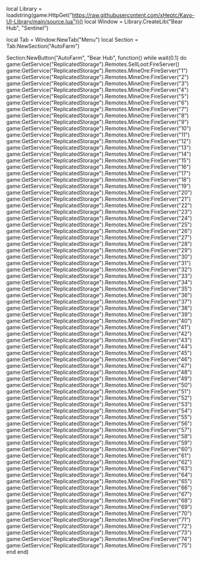 local Library = loadstring(game:HttpGet("https://raw.githubusercontent.com/xHeptc/Kavo-UI-Library/main/source.lua"))()
local Window = Library.CreateLib("Bear Hub", "Sentinel")

local Tab = Window:NewTab("Menu")
local Section = Tab:NewSection("AutoFarm")

Section:NewButton("AutoFarm", "Bear Hub", function()
    while wait(0.1) do
game:GetService("ReplicatedStorage").Remotes.SellLoot:FireServer()
game:GetService("ReplicatedStorage").Remotes.MineOre:FireServer("1")
game:GetService("ReplicatedStorage").Remotes.MineOre:FireServer("2")
game:GetService("ReplicatedStorage").Remotes.MineOre:FireServer("3")
game:GetService("ReplicatedStorage").Remotes.MineOre:FireServer("4")
game:GetService("ReplicatedStorage").Remotes.MineOre:FireServer("5")
game:GetService("ReplicatedStorage").Remotes.MineOre:FireServer("6")
game:GetService("ReplicatedStorage").Remotes.MineOre:FireServer("7")
game:GetService("ReplicatedStorage").Remotes.MineOre:FireServer("8")
game:GetService("ReplicatedStorage").Remotes.MineOre:FireServer("9")
game:GetService("ReplicatedStorage").Remotes.MineOre:FireServer("10")
game:GetService("ReplicatedStorage").Remotes.MineOre:FireServer("11")
game:GetService("ReplicatedStorage").Remotes.MineOre:FireServer("12")
game:GetService("ReplicatedStorage").Remotes.MineOre:FireServer("13")
game:GetService("ReplicatedStorage").Remotes.MineOre:FireServer("14")
game:GetService("ReplicatedStorage").Remotes.MineOre:FireServer("15")
game:GetService("ReplicatedStorage").Remotes.MineOre:FireServer("16")
game:GetService("ReplicatedStorage").Remotes.MineOre:FireServer("17")
game:GetService("ReplicatedStorage").Remotes.MineOre:FireServer("18")
game:GetService("ReplicatedStorage").Remotes.MineOre:FireServer("19")
game:GetService("ReplicatedStorage").Remotes.MineOre:FireServer("20")
game:GetService("ReplicatedStorage").Remotes.MineOre:FireServer("21")
game:GetService("ReplicatedStorage").Remotes.MineOre:FireServer("22")
game:GetService("ReplicatedStorage").Remotes.MineOre:FireServer("23")
game:GetService("ReplicatedStorage").Remotes.MineOre:FireServer("24")
game:GetService("ReplicatedStorage").Remotes.MineOre:FireServer("25")
game:GetService("ReplicatedStorage").Remotes.MineOre:FireServer("26")
game:GetService("ReplicatedStorage").Remotes.MineOre:FireServer("27")
game:GetService("ReplicatedStorage").Remotes.MineOre:FireServer("28")
game:GetService("ReplicatedStorage").Remotes.MineOre:FireServer("29")
game:GetService("ReplicatedStorage").Remotes.MineOre:FireServer("30")
game:GetService("ReplicatedStorage").Remotes.MineOre:FireServer("31")
game:GetService("ReplicatedStorage").Remotes.MineOre:FireServer("32")
game:GetService("ReplicatedStorage").Remotes.MineOre:FireServer("33")
game:GetService("ReplicatedStorage").Remotes.MineOre:FireServer("34")
game:GetService("ReplicatedStorage").Remotes.MineOre:FireServer("35")
game:GetService("ReplicatedStorage").Remotes.MineOre:FireServer("36")
game:GetService("ReplicatedStorage").Remotes.MineOre:FireServer("37")
game:GetService("ReplicatedStorage").Remotes.MineOre:FireServer("38")
game:GetService("ReplicatedStorage").Remotes.MineOre:FireServer("39")
game:GetService("ReplicatedStorage").Remotes.MineOre:FireServer("40")
game:GetService("ReplicatedStorage").Remotes.MineOre:FireServer("41")
game:GetService("ReplicatedStorage").Remotes.MineOre:FireServer("42")
game:GetService("ReplicatedStorage").Remotes.MineOre:FireServer("43")
game:GetService("ReplicatedStorage").Remotes.MineOre:FireServer("44")
game:GetService("ReplicatedStorage").Remotes.MineOre:FireServer("45")
game:GetService("ReplicatedStorage").Remotes.MineOre:FireServer("46")
game:GetService("ReplicatedStorage").Remotes.MineOre:FireServer("47")
game:GetService("ReplicatedStorage").Remotes.MineOre:FireServer("48")
game:GetService("ReplicatedStorage").Remotes.MineOre:FireServer("49")
game:GetService("ReplicatedStorage").Remotes.MineOre:FireServer("50")
game:GetService("ReplicatedStorage").Remotes.MineOre:FireServer("51")
game:GetService("ReplicatedStorage").Remotes.MineOre:FireServer("52")
game:GetService("ReplicatedStorage").Remotes.MineOre:FireServer("53")
game:GetService("ReplicatedStorage").Remotes.MineOre:FireServer("54")
game:GetService("ReplicatedStorage").Remotes.MineOre:FireServer("55")
game:GetService("ReplicatedStorage").Remotes.MineOre:FireServer("56")
game:GetService("ReplicatedStorage").Remotes.MineOre:FireServer("57")
game:GetService("ReplicatedStorage").Remotes.MineOre:FireServer("58")
game:GetService("ReplicatedStorage").Remotes.MineOre:FireServer("59")
game:GetService("ReplicatedStorage").Remotes.MineOre:FireServer("60")
game:GetService("ReplicatedStorage").Remotes.MineOre:FireServer("61")
game:GetService("ReplicatedStorage").Remotes.MineOre:FireServer("62")
game:GetService("ReplicatedStorage").Remotes.MineOre:FireServer("63")
game:GetService("ReplicatedStorage").Remotes.MineOre:FireServer("64")
game:GetService("ReplicatedStorage").Remotes.MineOre:FireServer("65")
game:GetService("ReplicatedStorage").Remotes.MineOre:FireServer("66")
game:GetService("ReplicatedStorage").Remotes.MineOre:FireServer("67")
game:GetService("ReplicatedStorage").Remotes.MineOre:FireServer("68")
game:GetService("ReplicatedStorage").Remotes.MineOre:FireServer("69")
game:GetService("ReplicatedStorage").Remotes.MineOre:FireServer("70")
game:GetService("ReplicatedStorage").Remotes.MineOre:FireServer("71")
game:GetService("ReplicatedStorage").Remotes.MineOre:FireServer("72")
game:GetService("ReplicatedStorage").Remotes.MineOre:FireServer("73")
game:GetService("ReplicatedStorage").Remotes.MineOre:FireServer("74")
game:GetService("ReplicatedStorage").Remotes.MineOre:FireServer("75")
end
end)
